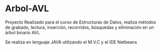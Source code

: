 # Arbol-AVL
Proyecto Realizado para el curso de Estructuras de Datos, realiza métodos de grabado, lectura, inserción, recorridos, búsquedas y eliminación en un árbol binario AVL 

Se realiza en lenguaje JAVA utilizando el M.V.C y el IDE Netbeans
